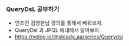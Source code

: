 ### QueryDsL 공부하기

- 인프런 김영한님 강의를 통해서 배워보자.
- QueryDsl 과 JPQL 에대해서 알아보자.
- https://velog.io/@steady_aa/series/Querydsl